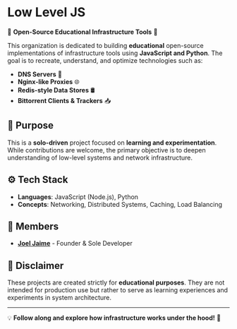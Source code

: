 # **Low Level JS**

🚀 **Open-Source Educational Infrastructure Tools** 🚀  

This organization is dedicated to building **educational** open-source implementations of infrastructure tools using **JavaScript and Python**. The goal is to recreate, understand, and optimize technologies such as:

- **DNS Servers** 📡
- **Nginx-like Proxies** 🌐
- **Redis-style Data Stores** 🛢️
- **Bittorrent Clients & Trackers** 📥

## 🎯 **Purpose**
This is a **solo-driven** project focused on **learning and experimentation**. While contributions are welcome, the primary objective is to deepen understanding of low-level systems and network infrastructure.

## ⚙️ **Tech Stack**
- **Languages**: JavaScript (Node.js), Python
- **Concepts**: Networking, Distributed Systems, Caching, Load Balancing

## 👥 **Members**
- **[Joel Jaime](https://github.com/alblandino)** - Founder & Sole Developer

## 📜 **Disclaimer**
These projects are created strictly for **educational purposes**. They are not intended for production use but rather to serve as learning experiences and experiments in system architecture.

---

💡 **Follow along and explore how infrastructure works under the hood!** 🚀

